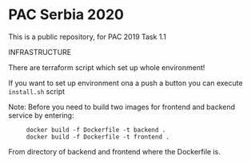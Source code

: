 # PAC Serbia 2020

This is a public repository, for PAC 2019 Task 1.1

INFRASTRUCTURE

There are terraform script which set up whole environment!

If you want to set up environment ona a push a button you can execute `install.sh` script

Note: Before you need to build two images for frontend and backend service by entering:

         docker build -f Dockerfile -t backend .
         docker build -f Dockerfile -t frontend .

From directory of backend and frontend where the Dockerfile is.
